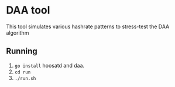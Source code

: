 # DAA tool

This tool simulates various hashrate patterns to stress-test the DAA algorithm 

## Running

1. `go install` hoosatd and daa.
2. `cd run`
3. `./run.sh`



